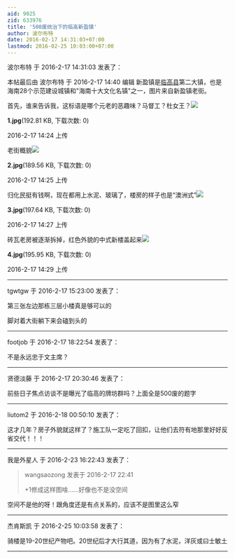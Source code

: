 ```yaml
---
aid: 9025
zid: 633976
title: '500废统治下的临高新盈镇'
author: 波尔布特
date: 2016-02-17 14:31:03+07:00
lastmod: 2016-02-25 10:03:00+07:00
---
```


波尔布特 于 2016-2-17 14:31:03 发表了：

本帖最后由 波尔布特 于 2016-2-17 14:40 编辑 新盈镇是[临高县](http://baike.so.com/doc/2014237-2131527.html)第二大镇，也是海南28个示范建设城镇和"海南十大文化名镇"之一，图片来自新盈镇老街。

首先，谁来告诉我，这标语是哪个元老的恶趣味？马督工？杜女王？![](https://mirrors.tuna.tsinghua.edu.cn/osdn/lgqm/72877/142412diuqa1xumy6c56gn.jpg)



**1.jpg**(192.81 KB, 下载次数: 0)



2016-2-17 14:24 上传



老街概貌![](https://mirrors.tuna.tsinghua.edu.cn/osdn/lgqm/72877/142529m0p4uozf4xq07zx8.jpg)



**2.jpg**(189.56 KB, 下载次数: 0)



2016-2-17 14:25 上传



归化民挺有钱啊，现在都用上水泥、玻璃了，楼房的样子也是“澳洲式”![](https://mirrors.tuna.tsinghua.edu.cn/osdn/lgqm/72877/142744vib538a5cxxh2ihe.jpg)



**3.jpg**(197.64 KB, 下载次数: 0)



2016-2-17 14:27 上传



砖瓦老房被逐渐拆掉，红色外貌的中式新楼盖起来![](https://mirrors.tuna.tsinghua.edu.cn/osdn/lgqm/72877/142951i4ozzg2zoy479deu.jpg)



**4.jpg**(195.95 KB, 下载次数: 0)



2016-2-17 14:29 上传

---------

tgwtgw 于 2016-2-17 15:23:00 发表了：

第三张左边那栋三层小楼真是够可以的

脚对着大街躺下来会磕到头的

---------

footjob 于 2016-2-17 18:22:54 发表了：

不是永远忠于文主席？

---------

贤德淡藤 于 2016-2-17 20:30:46 发表了：

前些日子焦点访谈不是曝光了临高的牌坊群吗？上面全是500废的题字

---------

liutom2 于 2016-2-18 00:50:10 发表了：

这才几年？房子外貌就这样了？施工队一定吃了回扣，让他们去符有地那里好好反省交代！！！

---------

我是外星人 于 2016-2-23 16:22:43 发表了：

> wangsaozong 发表于 2016-2-17 22:41
> 
> +1修成这样图啥……好像也不是没空间



空间不是他的呀！跟角度还是有点关系的，应该不是图里这么窄

---------

杰肯斯凯 于 2016-2-25 10:03:58 发表了：

骑楼是19-20世纪产物吧。20世纪后才大行其道，因为有了水泥，洋灰或曰士敏土

---------

